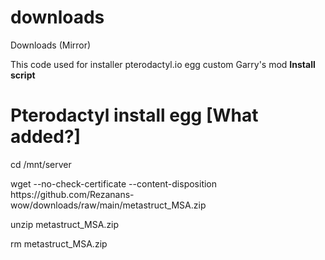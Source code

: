 # downloads
Downloads (Mirror)

This code used for installer pterodactyl.io egg custom Garry's mod
<b>Install script</b>
# Pterodactyl install egg [What added?]

<p>cd /mnt/server</p>
<p>wget --no-check-certificate --content-disposition https://github.com/Rezanans-wow/downloads/raw/main/metastruct_MSA.zip</p>
<p>unzip metastruct_MSA.zip</p>
<p>rm metastruct_MSA.zip</p>
